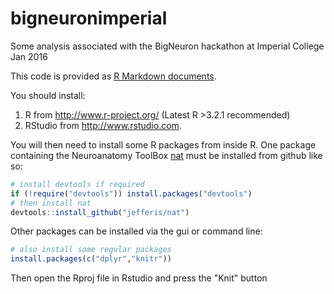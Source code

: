 # bigneuronimperial
Some analysis associated with the BigNeuron hackathon at Imperial College Jan 2016

This code is provided as [R Markdown documents](http://rmarkdown.rstudio.com).

You should install:

1. R from http://www.r-project.org/ (Latest R >3.2.1 recommended)
2. RStudio from http://www.rstudio.com.

You will then need to install some R packages from inside R. One package containing
the Neuroanatomy ToolBox [nat](https://github.com/jefferis/nat) must be installed 
from github like so:

```r
# install devtools if required
if (!require("devtools")) install.packages("devtools")
# then install nat
devtools::install_github("jefferis/nat")
```

Other packages can be installed via the gui or command line:

```r
# also install some regular packages
install.packages(c("dplyr","knitr"))
```



Then open the Rproj file in Rstudio and press the "Knit" button
